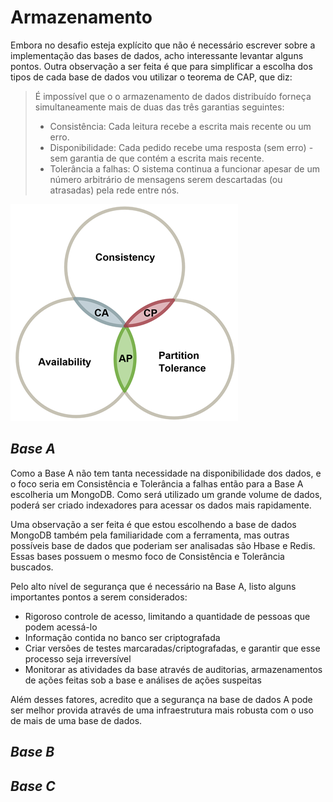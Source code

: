 # Armazenamento

Embora no desafio esteja explícito que não é necessário escrever sobre a implementação das bases de dados, acho interessante levantar alguns pontos. Outra observação a ser feita é que para simplificar a escolha dos tipos de cada base de dados vou utilizar o teorema de CAP, que diz:
> É impossível que o o armazenamento de dados distribuído forneça simultaneamente mais de duas das três garantias seguintes:
>* Consistência: Cada leitura recebe a escrita mais recente ou um erro.
>* Disponibilidade: Cada pedido recebe uma resposta (sem erro) - sem garantia de que contém a escrita mais recente.
>* Tolerância a falhas: O sistema continua a funcionar apesar de um número arbitrário de mensagens serem descartadas (ou atrasadas) pela rede entre nós.

![Imagem do Teorema de CAP](https://github.com/tuliocpbs/odesafio/blob/master/imagens/teorema_cap.png)

## *Base A*
Como a Base A não tem tanta necessidade na disponibilidade dos dados, e o foco seria em Consistência e Tolerância a falhas então para a Base A escolheria um MongoDB. Como será utilizado um grande volume de dados, poderá ser criado indexadores para acessar os dados mais rapidamente.

Uma observação a ser feita é que estou escolhendo a base de dados MongoDB também pela familiaridade com a ferramenta, mas outras possíveis base de dados que poderiam ser analisadas são Hbase e Redis. Essas bases possuem o mesmo foco de Consistência e Tolerância buscados.

Pelo alto nível de segurança que é necessário na Base A, listo alguns importantes pontos a serem considerados:
* Rigoroso controle de acesso, limitando a quantidade de pessoas que podem acessá-lo
* Informação contida no banco ser criptografada
* Criar versões de testes marcaradas/criptografadas, e garantir que esse processo seja irreversível
* Monitorar as atividades da base através de auditorias, armazenamentos de ações feitas sob a base e análises de ações suspeitas

Além desses fatores, acredito que a segurança na base de dados A pode ser melhor provida através de uma infraestrutura mais robusta com o uso de mais de uma base de dados.

<!---Dados da Base A: CPF, Nome, Endereço, Lista de dívidas--->

<!---A segunda, é a Base B que também possui dados críticos, mas ao contrário da Base A, o acesso precisa ser um pouco mais rápido. Uma outra característica da Base B é que além de consultas ela é utilizada para extração de dados por meio de algoritmos de aprendizado de máquina.--->

## *Base B*


<!---A última base, é a Base C, que não possui nenhum tipo de dado crítico, mas precisa de um acesso extremamente rápido.--->

## *Base C*

